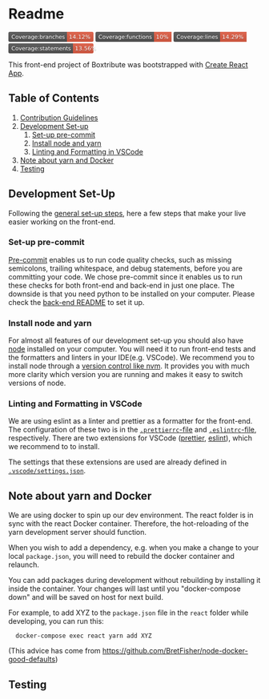 # Readme

<svg xmlns="http://www.w3.org/2000/svg" xmlns:xlink="http://www.w3.org/1999/xlink" width="170" height="20" role="img" aria-label="Coverage:branches: 14.12%"><title>Coverage:branches: 14.12%</title><linearGradient id="s" x2="0" y2="100%"><stop offset="0" stop-color="#bbb" stop-opacity=".1"/><stop offset="1" stop-opacity=".1"/></linearGradient><clipPath id="r"><rect width="170" height="20" rx="3" fill="#fff"/></clipPath><g clip-path="url(#r)"><rect width="117" height="20" fill="#555"/><rect x="117" width="53" height="20" fill="#e05d44"/><rect width="170" height="20" fill="url(#s)"/></g><g fill="#fff" text-anchor="middle" font-family="Verdana,Geneva,DejaVu Sans,sans-serif" text-rendering="geometricPrecision" font-size="110"><text aria-hidden="true" x="595" y="150" fill="#010101" fill-opacity=".3" transform="scale(.1)" textLength="1070">Coverage:branches</text><text x="595" y="140" transform="scale(.1)" fill="#fff" textLength="1070">Coverage:branches</text><text aria-hidden="true" x="1425" y="150" fill="#010101" fill-opacity=".3" transform="scale(.1)" textLength="430">14.12%</text><text x="1425" y="140" transform="scale(.1)" fill="#fff" textLength="430">14.12%</text></g></svg>
<svg xmlns="http://www.w3.org/2000/svg" xmlns:xlink="http://www.w3.org/1999/xlink" width="152" height="20" role="img" aria-label="Coverage:functions: 10%"><title>Coverage:functions: 10%</title><linearGradient id="s" x2="0" y2="100%"><stop offset="0" stop-color="#bbb" stop-opacity=".1"/><stop offset="1" stop-opacity=".1"/></linearGradient><clipPath id="r"><rect width="152" height="20" rx="3" fill="#fff"/></clipPath><g clip-path="url(#r)"><rect width="117" height="20" fill="#555"/><rect x="117" width="35" height="20" fill="#e05d44"/><rect width="152" height="20" fill="url(#s)"/></g><g fill="#fff" text-anchor="middle" font-family="Verdana,Geneva,DejaVu Sans,sans-serif" text-rendering="geometricPrecision" font-size="110"><text aria-hidden="true" x="595" y="150" fill="#010101" fill-opacity=".3" transform="scale(.1)" textLength="1070">Coverage:functions</text><text x="595" y="140" transform="scale(.1)" fill="#fff" textLength="1070">Coverage:functions</text><text aria-hidden="true" x="1335" y="150" fill="#010101" fill-opacity=".3" transform="scale(.1)" textLength="250">10%</text><text x="1335" y="140" transform="scale(.1)" fill="#fff" textLength="250">10%</text></g></svg>
<svg xmlns="http://www.w3.org/2000/svg" xmlns:xlink="http://www.w3.org/1999/xlink" width="146" height="20" role="img" aria-label="Coverage:lines: 14.29%"><title>Coverage:lines: 14.29%</title><linearGradient id="s" x2="0" y2="100%"><stop offset="0" stop-color="#bbb" stop-opacity=".1"/><stop offset="1" stop-opacity=".1"/></linearGradient><clipPath id="r"><rect width="146" height="20" rx="3" fill="#fff"/></clipPath><g clip-path="url(#r)"><rect width="93" height="20" fill="#555"/><rect x="93" width="53" height="20" fill="#e05d44"/><rect width="146" height="20" fill="url(#s)"/></g><g fill="#fff" text-anchor="middle" font-family="Verdana,Geneva,DejaVu Sans,sans-serif" text-rendering="geometricPrecision" font-size="110"><text aria-hidden="true" x="475" y="150" fill="#010101" fill-opacity=".3" transform="scale(.1)" textLength="830">Coverage:lines</text><text x="475" y="140" transform="scale(.1)" fill="#fff" textLength="830">Coverage:lines</text><text aria-hidden="true" x="1185" y="150" fill="#010101" fill-opacity=".3" transform="scale(.1)" textLength="430">14.29%</text><text x="1185" y="140" transform="scale(.1)" fill="#fff" textLength="430">14.29%</text></g></svg>
<svg xmlns="http://www.w3.org/2000/svg" xmlns:xlink="http://www.w3.org/1999/xlink" width="182" height="20" role="img" aria-label="Coverage:statements: 13.56%"><title>Coverage:statements: 13.56%</title><linearGradient id="s" x2="0" y2="100%"><stop offset="0" stop-color="#bbb" stop-opacity=".1"/><stop offset="1" stop-opacity=".1"/></linearGradient><clipPath id="r"><rect width="182" height="20" rx="3" fill="#fff"/></clipPath><g clip-path="url(#r)"><rect width="129" height="20" fill="#555"/><rect x="129" width="53" height="20" fill="#e05d44"/><rect width="182" height="20" fill="url(#s)"/></g><g fill="#fff" text-anchor="middle" font-family="Verdana,Geneva,DejaVu Sans,sans-serif" text-rendering="geometricPrecision" font-size="110"><text aria-hidden="true" x="655" y="150" fill="#010101" fill-opacity=".3" transform="scale(.1)" textLength="1190">Coverage:statements</text><text x="655" y="140" transform="scale(.1)" fill="#fff" textLength="1190">Coverage:statements</text><text aria-hidden="true" x="1545" y="150" fill="#010101" fill-opacity=".3" transform="scale(.1)" textLength="430">13.56%</text><text x="1545" y="140" transform="scale(.1)" fill="#fff" textLength="430">13.56%</text></g></svg>

This front-end project of Boxtribute was bootstrapped with [Create React App](https://github.com/facebook/create-react-app).

## Table of Contents

1. [Contribution Guidelines](../CONTRIBUTING.md)
2. [Development Set-up](#development-set-up)
   1. [Set-up pre-commit](#set-up-pre-commit)
   2. [Install node and yarn](#install-node-and-yarn)
   3. [Linting and Formatting in VSCode](#linting-and-formatting-in-vscode)
3. [Note about yarn and Docker](#note-about-yarn-and-docker)
4. [Testing](#testing)

## Development Set-Up

Following the [general set-up steps](../README.md), here a few steps that make your live easier working on the front-end.

### Set-up pre-commit

[Pre-commit](https://pre-commit.com/) enables us to run code quality checks, such as missing semicolons, trailing whitespace, and debug statements, before you are committing your code. We chose pre-commit since it enables us to run these checks for both front-end and back-end in just one place.
The downside is that you need python to be installed on your computer.
Please check the [back-end README](../flask/README.md#set-up-pre-commit) to set it up.

### Install node and yarn

For almost all features of our development set-up you should also have [node](https://nodejs.org/en/download/) installed on your computer. You will need it to run front-end tests and the formatters and linters in your IDE(e.g. VSCode).
We recommend you to install node through a [version control like nvm](https://github.com/nvm-sh/nvm). It provides you with much more clarity which version you are running and makes it easy to switch versions of node.

### Linting and Formatting in VSCode

We are using eslint as a linter and prettier as a formatter for the front-end. The configuration of these two is in the [`.prettierrc`-file](../.prettierrc) and [`.eslintrc`-file](../.eslintrc), respectively. There are two extensions for VSCode ([prettier](https://marketplace.visualstudio.com/items?itemName=esbenp.prettier-vscode), [eslint](dbaeumer.vscode-eslint)), which we recommend to to install.

The settings that these extensions are used are already defined in [`.vscode/settings.json`](../.vscode/settings.json).

## Note about yarn and Docker

We are using docker to spin up our dev environment. The react folder is in sync with the react Docker container. Therefore, the hot-reloading of the yarn development server should function.

When you wish to add a dependency, e.g. when you make a change to your local `package.json`, you will need to rebuild the docker container and relaunch.

You can add packages during development without rebuilding by installing it inside the container. Your changes will last until you "docker-compose down" and will be saved on host for next build.

For example, to add XYZ to the `package.json` file in the `react` folder while developing, you can run this:

      docker-compose exec react yarn add XYZ

(This advice has come from https://github.com/BretFisher/node-docker-good-defaults)

## Testing
